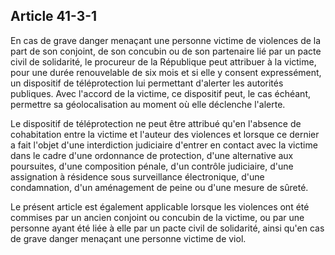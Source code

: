 Article 41-3-1
----
En cas de grave danger menaçant une personne victime de violences de la part de
son conjoint, de son concubin ou de son partenaire lié par un pacte civil de
solidarité, le procureur de la République peut attribuer à la victime, pour une
durée renouvelable de six mois et si elle y consent expressément, un dispositif
de téléprotection lui permettant d'alerter les autorités publiques. Avec
l'accord de la victime, ce dispositif peut, le cas échéant, permettre sa
géolocalisation au moment où elle déclenche l'alerte.

Le dispositif de téléprotection ne peut être attribué qu'en l'absence de
cohabitation entre la victime et l'auteur des violences et lorsque ce dernier a
fait l'objet d'une interdiction judiciaire d'entrer en contact avec la victime
dans le cadre d'une ordonnance de protection, d'une alternative aux poursuites,
d'une composition pénale, d'un contrôle judiciaire, d'une assignation à
résidence sous surveillance électronique, d'une condamnation, d'un aménagement
de peine ou d'une mesure de sûreté.

Le présent article est également applicable lorsque les violences ont été
commises par un ancien conjoint ou concubin de la victime, ou par une personne
ayant été liée à elle par un pacte civil de solidarité, ainsi qu'en cas de grave
danger menaçant une personne victime de viol.
